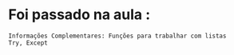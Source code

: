 # Foi passado na aula :
    Informações Complementares: Funções para trabalhar com listas
    Try, Except